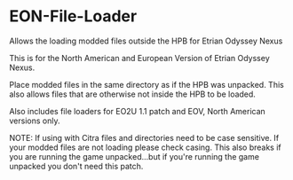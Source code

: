 # EON-File-Loader
 Allows the loading modded files outside the HPB for Etrian Odyssey Nexus 

This is for the North American and European Version of Etrian Odyssey Nexus.

Place modded files in the same directory as if the HPB was unpacked. This also allows files that are otherwise not inside the HPB to be loaded.

Also includes file loaders for EO2U 1.1 patch and EOV, North American versions only.


NOTE: If using with Citra files and directories need to be case sensitive. If your modded files are not loading please check casing. This also breaks if you are running the game unpacked...but if you're running the game unpacked you don't need this patch.


